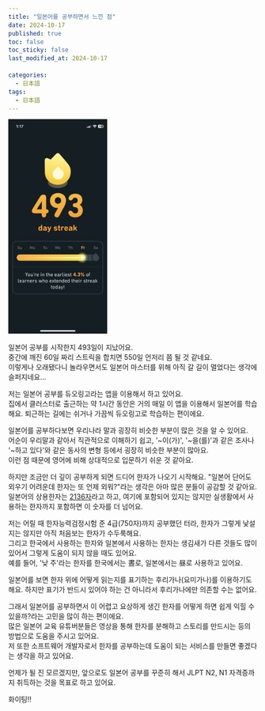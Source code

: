 ```yaml
---
title: "일본어를 공부하면서 느낀 점"
date: 2024-10-17
published: true
toc: false
toc_sticky: false
last_modified_at: 2024-10-17

categories:
  - 日本語
tags:
  - 日本語
---
```


<img width="200px" src="/assets/images/streak.png" alt="streak" >

일본어 공부를 시작한지 493일이 지났어요.<br/>
중간에 깨진 60일 짜리 스트릭을 합치면 550일 언저리 쯤 될 것 같네요.<br/>
이렇게나 오래됐다니 놀라우면서도 일본어 마스터를 위해 아직 갈 길이 멀었다는 생각에 슬퍼지네요...

저는 일본어 공부를 듀오링고라는 앱을 이용해서 하고 있어요.<br/>
집에서 클러스터로 출근하는 약 1시간 동안은 거의 매일 이 앱을 이용해서 일본어를 학습해요. 퇴근하는 길에는 쉬거나 가끔씩 듀오링고로 학습하는 편이에요.

일본어를 공부하다보면 우리나라 말과 굉장히 비슷한 부분이 많은 것을 알 수 있어요.<br/>
어순이 우리말과 같아서 직관적으로 이해하기 쉽고, '~이(가)', '~을(를)'과 같은 조사나 '~하고 있다'와 같은 동사의 변형 등에서 굉장히 비슷한 부분이 많아요.<br/>
이런 점 때문에 영어에 비해 상대적으로 입문하기 쉬운 것 같아요.

하지만 조금만 더 깊이 공부하게 되면 드디어 한자가 나오기 시작해요. "일본어 단어도 외우기 어려운데 한자는 또 언제 외워?"라는 생각은 아마 많은 분들이 공감할 것 같아요.<br/>
일본어의 상용한자는 [2136자](https://namu.wiki/w/%EC%9D%BC%EB%B3%B8%EC%9D%98%20%EC%83%81%EC%9A%A9%ED%95%9C%EC%9E%90)라고 하고, 여기에 포함되어 있지는 않지만 실생활에서 사용하는 한자까지 포함하면 이 숫자를 더 넘어요.

저는 어릴 때 한자능력검정시험 준 4급(750자)까지 공부했던 터라, 한자가 그렇게 낯설지는 않지만 아직 처음보는 한자가 수두룩해요.<br/>
그리고 한국에서 사용하는 한자와 일본에서 사용하는 한자는 생김새가 다른 것들도 많이 있어서 그렇게 도움이 되지 않을 때도 있어요.<br/>
예를 들어, '낮 주'라는 한자를 한국에서는 晝로, 일본에서는 昼로 사용하고 있어요.

일본어를 보면 한자 위에 어떻게 읽는지를 표기하는 후리가나(요미가나)를 이용하기도 해요. 하지만 표기가 반드시 있어야 하는 건 아니라서 후리가나에만 의존할 수는 없어요.<br/>

그래서 일본어를 공부하면서 이 어렵고 요상하게 생긴 한자를 어떻게 하면 쉽게 익힐 수 있을까?라는 고민을 많이 하는 편이에요.<br/>
많은 일본어 교육 유튜버분들은 영상을 통해 한자를 분해하고 스토리를 만드시는 등의 방법으로 도움을 주시고 있어요.<br/>
저 또한 소프트웨어 개발자로서 한자를 공부하는데 도움이 되는 서비스를 만들면 좋겠다는 생각을 하고 있어요.

언제가 될 진 모르겠지만, 앞으로도 일본어 공부를 꾸준히 해서 JLPT N2, N1 자격증까지 취득하는 것을 목표로 하고 있어요.

화이팅!!
